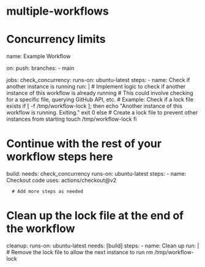 # multiple-workflows
# Concurrency limits 
name: Example Workflow

on:
  push:
    branches:
      - main

jobs:
  check_concurrency:
    runs-on: ubuntu-latest
    steps:
      - name: Check if another instance is running
        run: |
          # Implement logic to check if another instance of this workflow is already running
          # This could involve checking for a specific file, querying GitHub API, etc.
          # Example: Check if a lock file exists
          if [ -f /tmp/workflow-lock ]; then
            echo "Another instance of this workflow is running. Exiting."
            exit 0
          else
            # Create a lock file to prevent other instances from starting
            touch /tmp/workflow-lock
          fi

  # Continue with the rest of your workflow steps here
  build:
    needs: check_concurrency
    runs-on: ubuntu-latest
    steps:
      - name: Checkout code
        uses: actions/checkout@v2

      # Add more steps as needed

  # Clean up the lock file at the end of the workflow
  cleanup:
    runs-on: ubuntu-latest
    needs: [build]
    steps:
      - name: Clean up
        run: |
          # Remove the lock file to allow the next instance to run
          rm /tmp/workflow-lock
